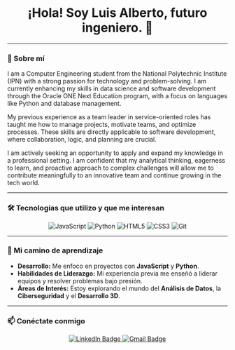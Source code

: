 <div align="center">

  <h1>¡Hola! Soy Luis Alberto, futuro ingeniero. 👋</h1>
</div>

---

### 🚀 Sobre mí

I am a Computer Engineering student from the National Polytechnic Institute (IPN) with a strong passion for technology and problem-solving. I am currently enhancing my skills in data science and software development through the Oracle ONE Next Education program, with a focus on languages like Python and database management.

My previous experience as a team leader in service-oriented roles has taught me how to manage projects, motivate teams, and optimize processes. These skills are directly applicable to software development, where collaboration, logic, and planning are crucial.

I am actively seeking an opportunity to apply and expand my knowledge in a professional setting. I am confident that my analytical thinking, eagerness to learn, and proactive approach to complex challenges will allow me to contribute meaningfully to an innovative team and continue growing in the tech world.

---

### 🛠️ Tecnologías que utilizo y que me interesan

<div align="center">
  <img src="https://img.shields.io/badge/JavaScript-F7DF1E?style=for-the-badge&logo=javascript&logoColor=black" alt="JavaScript"/>
  <img src="https://img.shields.io/badge/Python-3776AB?style=for-the-badge&logo=python&logoColor=white" alt="Python"/>
  <img src="https://img.shields.io/badge/HTML5-E34F26?style=for-the-badge&logo=html5&logoColor=white" alt="HTML5"/>
  <img src="https://img.shields.io/badge/CSS3-1572B6?style=for-the-badge&logo=css3&logoColor=white" alt="CSS3"/>
  <img src="https://img.shields.io/badge/Git-F05032?style=for-the-badge&logo=git&logoColor=white" alt="Git"/>
</div>

---

### 🌱 Mi camino de aprendizaje

- **Desarrollo:** Me enfoco en proyectos con **JavaScript** y **Python**.
- **Habilidades de Liderazgo:** Mi experiencia previa me enseñó a liderar equipos y resolver problemas bajo presión.
- **Áreas de Interés:** Estoy explorando el mundo del **Análisis de Datos**, la **Ciberseguridad** y el **Desarrollo 3D**.

---

### 📫 Conéctate conmigo

<p align="center">
  <a href="https://www.linkedin.com/in/luis-alberto-sandoval-5b2319191/">
    <img src="https://img.shields.io/badge/LinkedIn-0077B5?style=for-the-badge&logo=linkedin&logoColor=white" alt="LinkedIn Badge"/>
  </a>
  <a href="mailto:sandoval.ramos.ll.a@gmail.com">
    <img src="https://img.shields.io/badge/Gmail-D14836?style=for-the-badge&logo=gmail&logoColor=white" alt="Gmail Badge"/>
  </a>
</p>

